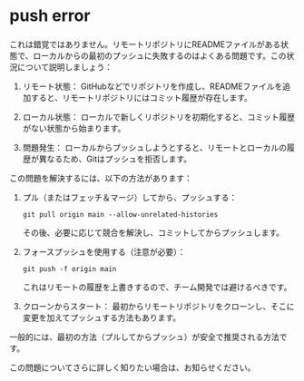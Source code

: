 

###
# push error
###

これは錯覚ではありません。リモートリポジトリにREADMEファイルがある状態で、ローカルからの最初のプッシュに失敗するのはよくある問題です。この状況について説明しましょう：

1. リモート状態：
   GitHubなどでリポジトリを作成し、READMEファイルを追加すると、リモートリポジトリにはコミット履歴が存在します。

2. ローカル状態：
   ローカルで新しくリポジトリを初期化すると、コミット履歴がない状態から始まります。

3. 問題発生：
   ローカルからプッシュしようとすると、リモートとローカルの履歴が異なるため、Gitはプッシュを拒否します。

この問題を解決するには、以下の方法があります：

1. プル（またはフェッチ＆マージ）してから、プッシュする：
   ```
   git pull origin main --allow-unrelated-histories
   ```
   その後、必要に応じて競合を解決し、コミットしてからプッシュします。

2. フォースプッシュを使用する（注意が必要）：
   ```
   git push -f origin main
   ```
   これはリモートの履歴を上書きするので、チーム開発では避けるべきです。

3. クローンからスタート：
   最初からリモートリポジトリをクローンし、そこに変更を加えてプッシュする方法もあります。

一般的には、最初の方法（プルしてからプッシュ）が安全で推奨される方法です。

この問題についてさらに詳しく知りたい場合は、お知らせください。
